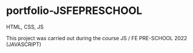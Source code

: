 # portfolio-JSFEPRESCHOOL
HTML, CSS, JS

This project was carried out during the course JS / FE PRE-SCHOOL 2022 (JAVASCRIPT)
